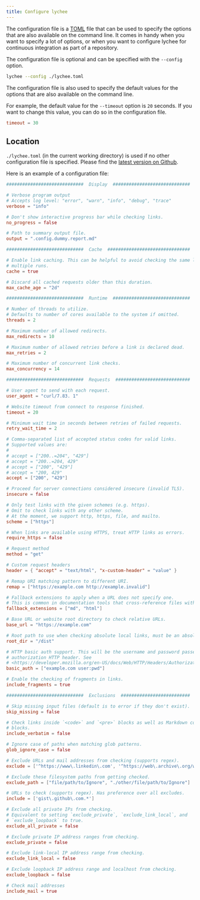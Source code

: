 ```yaml
---
title: Configure lychee
---
```


The configuration file is a [TOML](https://toml.io) file that can be used to specify the options that are also available on the command line.
It comes in handy when you want to specify a lot of options, or when you want to configure lychee for continuous integration as part of a repository.

The configuration file is optional and can be specified with the `--config` option.

```bash
lychee --config ./lychee.toml
```

The configuration file is also used to specify the default values for the options that are also available on the command line.

For example, the default value for the `--timeout` option is `20` seconds. If you want to change this value, you can do so in the configuration file.

```toml title="lychee.toml"
timeout = 30
```

## Location

`./lychee.toml` (in the current working directory) is used if no other configuration file is specified.
Please find the [latest version on Github](https://github.com/lycheeverse/lychee/blob/master/lychee.example.toml).

Here is an example of a configuration file:

```toml title="lychee.toml"
#############################  Display  #############################

# Verbose program output
# Accepts log level: "error", "warn", "info", "debug", "trace"
verbose = "info"

# Don't show interactive progress bar while checking links.
no_progress = false

# Path to summary output file.
output = ".config.dummy.report.md"

#############################  Cache  ###############################

# Enable link caching. This can be helpful to avoid checking the same links on
# multiple runs.
cache = true

# Discard all cached requests older than this duration.
max_cache_age = "2d"

#############################  Runtime  #############################

# Number of threads to utilize.
# Defaults to number of cores available to the system if omitted.
threads = 2

# Maximum number of allowed redirects.
max_redirects = 10

# Maximum number of allowed retries before a link is declared dead.
max_retries = 2

# Maximum number of concurrent link checks.
max_concurrency = 14

#############################  Requests  ############################

# User agent to send with each request.
user_agent = "curl/7.83. 1"

# Website timeout from connect to response finished.
timeout = 20

# Minimum wait time in seconds between retries of failed requests.
retry_wait_time = 2

# Comma-separated list of accepted status codes for valid links.
# Supported values are:
#
# accept = ["200..=204", "429"]
# accept = "200..=204, 429"
# accept = ["200", "429"]
# accept = "200, 429"
accept = ["200", "429"]

# Proceed for server connections considered insecure (invalid TLS).
insecure = false

# Only test links with the given schemes (e.g. https).
# Omit to check links with any other scheme.
# At the moment, we support http, https, file, and mailto.
scheme = ["https"]

# When links are available using HTTPS, treat HTTP links as errors.
require_https = false

# Request method
method = "get"

# Custom request headers
header = { "accept" = "text/html", "x-custom-header" = "value" }

# Remap URI matching pattern to different URI.
remap = ["https://example.com http://example.invalid"]

# Fallback extensions to apply when a URL does not specify one.
# This is common in documentation tools that cross-reference files without extensions.
fallback_extensions = ["md", "html"]

# Base URL or website root directory to check relative URLs.
base_url = "https://example.com"

# Root path to use when checking absolute local links, must be an absolute path
root_dir = "/dist"

# HTTP basic auth support. This will be the username and password passed to the
# authorization HTTP header. See
# <https://developer.mozilla.org/en-US/docs/Web/HTTP/Headers/Authorization>
basic_auth = ["example.com user:pwd"]

# Enable the checking of fragments in links.
include_fragments = true

#############################  Exclusions  ##########################

# Skip missing input files (default is to error if they don't exist).
skip_missing = false

# Check links inside `<code>` and `<pre>` blocks as well as Markdown code
# blocks.
include_verbatim = false

# Ignore case of paths when matching glob patterns.
glob_ignore_case = false

# Exclude URLs and mail addresses from checking (supports regex).
exclude = ['^https://www\.linkedin\.com', '^https://web\.archive\.org/web/']

# Exclude these filesystem paths from getting checked.
exclude_path = ["file/path/to/Ignore", "./other/file/path/to/Ignore"]

# URLs to check (supports regex). Has preference over all excludes.
include = ['gist\.github\.com.*']

# Exclude all private IPs from checking.
# Equivalent to setting `exclude_private`, `exclude_link_local`, and
# `exclude_loopback` to true.
exclude_all_private = false

# Exclude private IP address ranges from checking.
exclude_private = false

# Exclude link-local IP address range from checking.
exclude_link_local = false

# Exclude loopback IP address range and localhost from checking.
exclude_loopback = false

# Check mail addresses
include_mail = true
```
